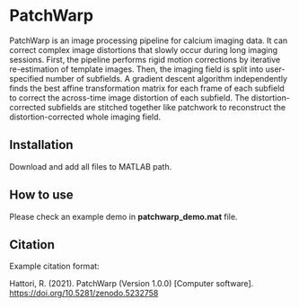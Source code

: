 # PatchWarp
PatchWarp is an image processing pipeline for calcium imaging data. It can correct complex image distortions that slowly occur during long imaging sessions. First, the pipeline performs rigid motion corrections by iterative re-estimation of template images. Then, the imaging field is split into user-specified number of subfields. A gradient descent algorithm independently finds the best affine transformation matrix for each frame of each subfield to correct the across-time image distortion of each subfield. The distortion-corrected subfields are stitched together like patchwork to reconstruct the distortion-corrected whole imaging field.


## Installation
Download and add all files to MATLAB path.

## How to use
Please check an example demo in **patchwarp_demo.mat** file.

## Citation
Example citation format:

Hattori, R. (2021). PatchWarp (Version 1.0.0) [Computer software]. https://doi.org/10.5281/zenodo.5232758
